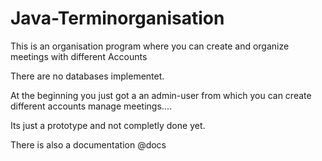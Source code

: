 # Java-Terminorganisation

This is an organisation program where you can create and organize meetings with different Accounts


There are no databases implementet.


At the beginning you just got a an admin-user from which you can create different accounts manage meetings....


Its just a prototype and not completly done yet.

There is also a documentation @docs

